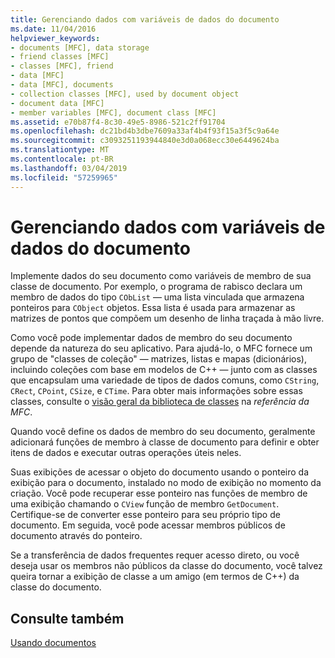 ```yaml
---
title: Gerenciando dados com variáveis de dados do documento
ms.date: 11/04/2016
helpviewer_keywords:
- documents [MFC], data storage
- friend classes [MFC]
- classes [MFC], friend
- data [MFC]
- data [MFC], documents
- collection classes [MFC], used by document object
- document data [MFC]
- member variables [MFC], document class [MFC]
ms.assetid: e70b87f4-8c30-49e5-8986-521c2ff91704
ms.openlocfilehash: dc21bd4b3dbe7609a33af4b4f93f15a3f5c9a64e
ms.sourcegitcommit: c3093251193944840e3d0a068ecc30e6449624ba
ms.translationtype: MT
ms.contentlocale: pt-BR
ms.lasthandoff: 03/04/2019
ms.locfileid: "57259965"
---
```

# <a name="managing-data-with-document-data-variables"></a>Gerenciando dados com variáveis de dados do documento

Implemente dados do seu documento como variáveis de membro de sua classe de documento. Por exemplo, o programa de rabisco declara um membro de dados do tipo `CObList` — uma lista vinculada que armazena ponteiros para `CObject` objetos. Essa lista é usada para armazenar as matrizes de pontos que compõem um desenho de linha traçada à mão livre.

Como você pode implementar dados de membro do seu documento depende da natureza do seu aplicativo. Para ajudá-lo, o MFC fornece um grupo de "classes de coleção" — matrizes, listas e mapas (dicionários), incluindo coleções com base em modelos de C++ — junto com as classes que encapsulam uma variedade de tipos de dados comuns, como `CString`, `CRect`, `CPoint`, `CSize`, e `CTime`. Para obter mais informações sobre essas classes, consulte o [visão geral da biblioteca de classes](../mfc/class-library-overview.md) na *referência da MFC*.

Quando você define os dados de membro do seu documento, geralmente adicionará funções de membro à classe de documento para definir e obter itens de dados e executar outras operações úteis neles.

Suas exibições de acessar o objeto do documento usando o ponteiro da exibição para o documento, instalado no modo de exibição no momento da criação. Você pode recuperar esse ponteiro nas funções de membro de uma exibição chamando o `CView` função de membro `GetDocument`. Certifique-se de converter esse ponteiro para seu próprio tipo de documento. Em seguida, você pode acessar membros públicos de documento através do ponteiro.

Se a transferência de dados frequentes requer acesso direto, ou você deseja usar os membros não públicos da classe do documento, você talvez queira tornar a exibição de classe a um amigo (em termos de C++) da classe do documento.

## <a name="see-also"></a>Consulte também

[Usando documentos](../mfc/using-documents.md)
